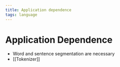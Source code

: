 ```yaml
---
title: Application dependence
tags: language
---
```


# Application Dependence
- Word and sentence segmentation are necessary
- [[Tokenizer]]






